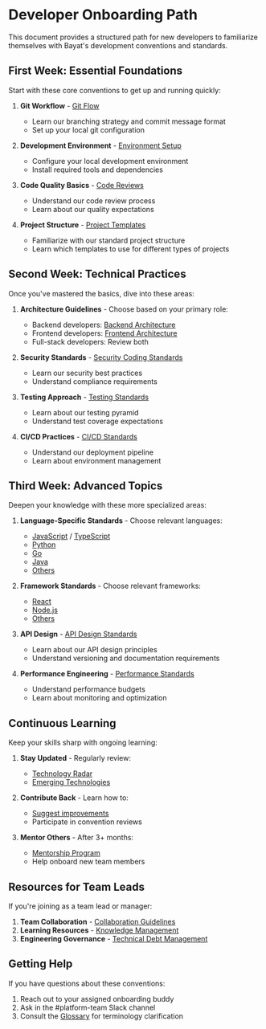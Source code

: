 <!--
Document: Developer Onboarding Path
Version: 1.0.0
Last Updated: 2025-03-20
Last Updated By: Bayat Platform Team
Change Log:
- 2023-03-19: Initial version
-->

# Developer Onboarding Path

This document provides a structured path for new developers to familiarize themselves with Bayat's development conventions and standards.

## First Week: Essential Foundations

Start with these core conventions to get up and running quickly:

1. **Git Workflow** - [Git Flow](../git/flow.md)
   - Learn our branching strategy and commit message format
   - Set up your local git configuration

2. **Development Environment** - [Environment Setup](../environment/setup.md)
   - Configure your local development environment
   - Install required tools and dependencies

3. **Code Quality Basics** - [Code Reviews](../quality/code-reviews.md)
   - Understand our code review process
   - Learn about our quality expectations

4. **Project Structure** - [Project Templates](../templates/starter-kits.md)
   - Familiarize with our standard project structure
   - Learn which templates to use for different types of projects

## Second Week: Technical Practices

Once you've mastered the basics, dive into these areas:

1. **Architecture Guidelines** - Choose based on your primary role:
   - Backend developers: [Backend Architecture](../architecture/backend.md)
   - Frontend developers: [Frontend Architecture](../architecture/frontend.md)
   - Full-stack developers: Review both

2. **Security Standards** - [Security Coding Standards](../security/coding.md)
   - Learn our security best practices
   - Understand compliance requirements

3. **Testing Approach** - [Testing Standards](../quality/testing.md)
   - Learn about our testing pyramid
   - Understand test coverage expectations

4. **CI/CD Practices** - [CI/CD Standards](../quality/ci-cd.md)
   - Understand our deployment pipeline
   - Learn about environment management

## Third Week: Advanced Topics

Deepen your knowledge with these more specialized areas:

1. **Language-Specific Standards** - Choose relevant languages:
   - [JavaScript](../languages/javascript.md) / [TypeScript](../languages/typescript.md)
   - [Python](../languages/python.md)
   - [Go](../languages/go.md)
   - [Java](../languages/java.md)
   - [Others](../languages/)

2. **Framework Standards** - Choose relevant frameworks:
   - [React](../frameworks/react.md)
   - [Node.js](../frameworks/nodejs.md)
   - [Others](../frameworks/)

3. **API Design** - [API Design Standards](../architecture/api-design.md)
   - Learn about our API design principles
   - Understand versioning and documentation requirements

4. **Performance Engineering** - [Performance Standards](../cross-functional/performance.md)
   - Understand performance budgets
   - Learn about monitoring and optimization

## Continuous Learning

Keep your skills sharp with ongoing learning:

1. **Stay Updated** - Regularly review:
   - [Technology Radar](../architecture/tech-radar.md)
   - [Emerging Technologies](../architecture/emerging-technologies.md)

2. **Contribute Back** - Learn how to:
   - [Suggest improvements](../../CONTRIBUTING.md)
   - Participate in convention reviews

3. **Mentor Others** - After 3+ months:
   - [Mentorship Program](../collaboration/mentorship.md)
   - Help onboard new team members

## Resources for Team Leads

If you're joining as a team lead or manager:

1. **Team Collaboration** - [Collaboration Guidelines](../collaboration/team-collaboration.md)
2. **Learning Resources** - [Knowledge Management](../learning/knowledge-management.md)
3. **Engineering Governance** - [Technical Debt Management](../architecture/technical-debt-management.md)

## Getting Help

If you have questions about these conventions:

1. Reach out to your assigned onboarding buddy
2. Ask in the #platform-team Slack channel
3. Consult the [Glossary](../glossary.md) for terminology clarification
